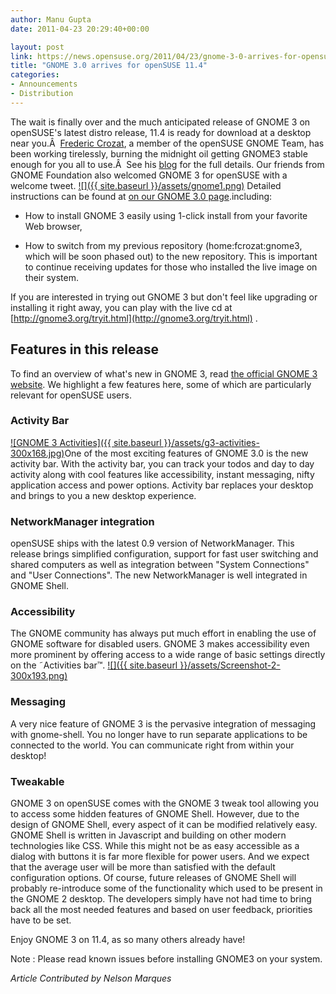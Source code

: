 ```yaml
---
author: Manu Gupta
date: 2011-04-23 20:29:40+00:00

layout: post
link: https://news.opensuse.org/2011/04/23/gnome-3-0-arrives-for-opensuse-11-4/
title: "GNOME 3.0 arrives for openSUSE 11.4"
categories:
- Announcements
- Distribution
---
```

The wait is finally over and the much anticipated release of GNOME 3 on openSUSE's latest distro release, 11.4 is ready for download at a desktop near you.Â  [Frederic Crozat](http://blog.crozat.net/), a member of the openSUSE GNOME Team, has been working tirelessly, burning the midnight oil getting GNOME3 stable enough for you all to use.Â  See his [blog](http://goo.gl/EwL5C) for the full details. Our friends from GNOME Foundation also welcomed GNOME 3 for openSUSE with a welcome tweet.
[](https://news.opensuse.org/2011/04/23/gnome-3-0-arrives-for-opensuse-11-4/gnome-3/)[](https://news.opensuse.org/2011/04/23/gnome-3-0-arrives-for-opensuse-11-4/gnome-4/)[![]({{ site.baseurl }}/assets/gnome1.png)](https://news.opensuse.org/2011/04/23/gnome-3-0-arrives-for-opensuse-11-4/gnome-4/)<!-- more -->
Detailed instructions can be found at [on our GNOME 3.0 page](http://en.opensuse.org/openSUSE:GNOME_3.0).including:



	
  * How to install GNOME 3 easily using 1-click install from your favorite Web browser,

	
  * How to switch from my previous repository (home:fcrozat:gnome3, which will be soon phased out) to the new repository. This is important to continue receiving updates for those who installed the live image on their system.


If you are interested in trying out GNOME 3 but don't feel like upgrading or installing it right away, you can play with the live cd at [http://gnome3.org/tryit.html](http://gnome3.org/tryit.html) .


## Features in this release


To find an overview of what's new in GNOME 3, read [the official GNOME 3 website](http://www.gnome3.org). We highlight a few features here, some of which are particularly relevant for openSUSE users.


### Activity Bar


[![GNOME 3 Activities]({{ site.baseurl }}/assets/g3-activities-300x168.jpg)](https://news.opensuse.org/2011/04/23/gnome-3-0-arrives-for-opensuse-11-4/g3-activities/)One of the most exciting features of GNOME 3.0 is the new activity bar. With the activity bar, you can track your todos and day to day activity along with cool features like accessibility, instant messaging, nifty application access and power options. Activity bar replaces your desktop and brings to you a new desktop experience.


### NetworkManager integration


openSUSE ships with the latest 0.9 version of NetworkManager. This release brings simplified configuration, support for fast user switching and shared computers as well as integration between "System Connections" and "User Connections". The new NetworkManager is well integrated in GNOME Shell.


### Accessibility


The GNOME community has always put much effort in enabling the use of GNOME software for disabled users. GNOME 3 makes accessibility even more prominent by offering access to a wide range of basic settings directly on the ˜Activities bar™.
[![]({{ site.baseurl }}/assets/Screenshot-2-300x193.png)](https://news.opensuse.org/2011/04/23/gnome-3-0-arrives-for-opensuse-11-4/screenshot-2/)


### Messaging


A very nice feature of GNOME 3 is the pervasive integration of messaging with gnome-shell. You no longer have to run separate applications to be connected to the world. You can communicate right from within your desktop!


### Tweakable


GNOME 3 on openSUSE comes with the GNOME 3 tweak tool allowing you to access some hidden features of GNOME Shell. However, due to the design of GNOME Shell, every aspect of it can be modified relatively easy. GNOME Shell is written in Javascript and building on other modern technologies like CSS. While this might not be as easy accessible as a dialog with buttons it is far more flexible for power users. And we expect that the average user will be more than satisfied with the default configuration options. Of course, future releases of GNOME Shell will probably re-introduce some of the functionality which used to be present in the GNOME 2 desktop. The developers simply have not had time to bring back all the most needed features and based on user feedback, priorities have to be set.

Enjoy GNOME 3 on 11.4, as so many others already have!

Note : Please read known issues before installing GNOME3 on your system.

_Article Contributed by Nelson Marques_		
